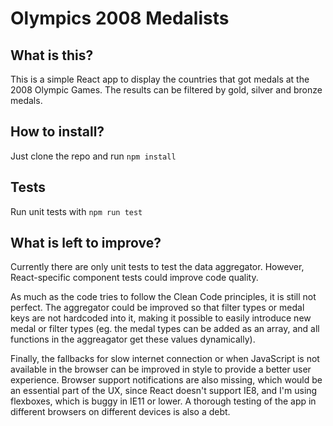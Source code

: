 # Olympics 2008 Medalists

## What is this?
This is a simple React app to display the countries that got medals at the 2008 Olympic Games. The results can be filtered by gold, silver and bronze medals.

## How to install?
Just clone the repo and run `npm install`

## Tests
Run unit tests with `npm run test`

## What is left to improve?
Currently there are only unit tests to test the data aggregator. However, React-specific component tests could improve code quality.

As much as the code tries to follow the Clean Code principles, it is still not perfect. The aggregator could be improved so that filter types or medal keys are not hardcoded into it, making it possible to easily introduce new medal or filter types (eg. the medal types can be added as an array, and all functions in the aggreagator get these values dynamically).

Finally, the fallbacks for slow internet connection or when JavaScript is not available in the browser can be improved in style to provide a better user experience. Browser support notifications are also missing, which would be an essential part of the UX, since React doesn't support IE8, and I'm using flexboxes, which is buggy in IE11 or lower. A thorough testing of the app in different browsers on different devices is also a debt.